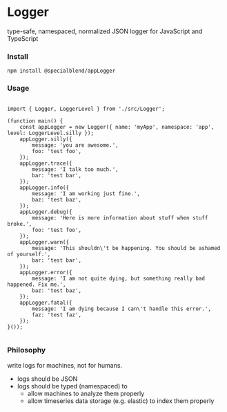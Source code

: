 # Logger

type-safe, namespaced, normalized JSON logger for JavaScript and TypeScript

### Install

`npm install @specialblend/appLogger`

### Usage

```

import { Logger, LoggerLevel } from './src/Logger';

(function main() {
    const appLogger = new Logger({ name: 'myApp', namespace: 'app', level: LoggerLevel.silly });
    appLogger.silly({
        message: 'you are awesome.',
        foo: 'test foo',
    });
    appLogger.trace({
        message: 'I talk too much.',
        bar: 'test bar',
    });
    appLogger.info({
        message: 'I am working just fine.',
        baz: 'test baz',
    });
    appLogger.debug({
        message: 'Here is more information about stuff when stuff broke.',
        foo: 'test foo',
    });
    appLogger.warn({
        message: 'This shouldn\'t be happening. You should be ashamed of yourself.',
        bar: 'test bar',
    });
    appLogger.error({
        message: 'I am not quite dying, but something really bad happened. Fix me.',
        baz: 'test baz',
    });
    appLogger.fatal({
        message: 'I am dying because I can\'t handle this error.',
        faz: 'test faz',
    });
}());


```

### Philosophy

write logs for machines, not for humans.

- logs should be JSON
- logs should be typed (namespaced) to 
  - allow machines to analyze them properly
  - allow timeseries data storage (e.g. elastic) to index them properly
